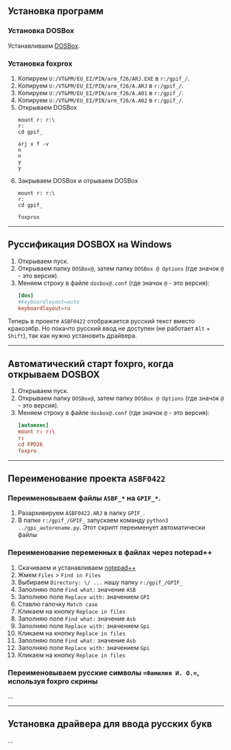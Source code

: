 ## Установка программ

### Установка DOSBox

Устанавливаем [DOSBox](https://www.dosbox.com/).

### Установка foxprox
1. Копируем `U:/VT&PM/EU_EI/PIN/arm_f26/ARJ.EXE` в `r:/gpif_/`.
1. Копируем `U:/VT&PM/EU_EI/PIN/arm_f26/А.ARJ` в `r:/gpif_/`.
1. Копируем `U:/VT&PM/EU_EI/PIN/arm_f26/А.A01` в `r:/gpif_/`.
1. Копируем `U:/VT&PM/EU_EI/PIN/arm_f26/А.A02` в `r:/gpif_/`.
1. Открываем DOSBox
    ```
    mount r: r:\
    r:
    cd gpif_

    arj x f -v
    n
    n
    y
    y
    ```
1. Закрываем DOSBox и отрываем DOSBox
    ```
    mount r: r:\
    r:
    cd gpif_

    foxprox
    ```
---

## Руссификация DOSBOX на Windows

1. Открываем пуск.
1. Открываем папку `DOSBox@`, затем папку `DOSBox @ Options` (где значок `@` - это версия).
1. Меняем строку в файле `dosbox@.conf` (где значок `@` - это версия):
    ```conf
    [dos]
    #keyboardlayout=auto
    keyboardlayout=ru
    ```

Теперь в проекте `ASBF0422` отображается русский текст вместо кракозябр.
Но покачто русский ввод не доступен (не работает `Alt` + `Shift`), так как нужно установить драйвера.

---

## Автоматический старт foxpro, когда открываем DOSBOX

1. Открываем пуск.
1. Открываем папку `DOSBox@`, затем папку `DOSBox @ Options` (где значок `@` - это версия).
1. Меняем строку в файле `dosbox@.conf` (где значок `@` - это версия):
    ```conf
    [autoexec]
    mount r: r:\
    r:
    cd FPD26
    foxpro
    ```

---

## Переименование проекта `ASBF0422`

### Переименовываем файлы `ASBF_*` на `GPIF_*`.

1. Разархивируем `ASBF0422.ARJ` в папку `GPIF_`.
1. В папке `r:/gpif_/GPIF_` запускаем команду `python3 ../gpi_autorename.py`.
Этот скрипт переименует автоматически файлы

### Переименование переменных в файлах через notepad++

1. Скачиваем и устанавливаем [notepad++](https://notepad-plus-plus.org/)
1. Жмем `Files` > `Find in Files`
1. Выбираем `Directory: \/ ...` нашу папку `r:/gpif_/GPIF_`
1. Заполняю поле `Find what:` значение `ASB`
1. Заполняю поле `Replace with:` значением `GPI`
1. Ставлю галочку `Match case`
1. Кликаем на кнопку `Replace in files`
1. Заполняю поле `Find what:` значение `Asb`
1. Заполняю поле `Replace with:` значением `Gpi`
1. Кликаем на кнопку `Replace in files`
1. Заполняю поле `Find what:` значение `Asb`
1. Заполняю поле `Replace with:` значением `Gpi`
1. Кликаем на кнопку `Replace in files`

### Переименовываем русские символы `=Фамилия И. О.=`, используя foxpro скрины

...

---

## Установка драйвера для ввода русских букв

...
